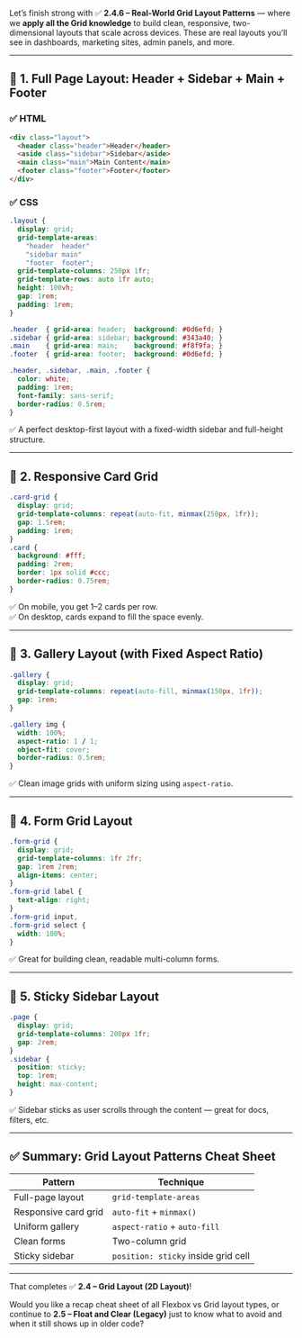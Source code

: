 Let’s finish strong with ✅ **2.4.6 – Real-World Grid Layout Patterns** — where we **apply all the Grid knowledge** to build clean, responsive, two-dimensional layouts that scale across devices. These are real layouts you’ll see in dashboards, marketing sites, admin panels, and more.

---

## 🧪 1. **Full Page Layout: Header + Sidebar + Main + Footer**

### ✅ HTML

```html
<div class="layout">
  <header class="header">Header</header>
  <aside class="sidebar">Sidebar</aside>
  <main class="main">Main Content</main>
  <footer class="footer">Footer</footer>
</div>
```

### ✅ CSS

```css
.layout {
  display: grid;
  grid-template-areas:
    "header  header"
    "sidebar main"
    "footer  footer";
  grid-template-columns: 250px 1fr;
  grid-template-rows: auto 1fr auto;
  height: 100vh;
  gap: 1rem;
  padding: 1rem;
}

.header  { grid-area: header;  background: #0d6efd; }
.sidebar { grid-area: sidebar; background: #343a40; }
.main    { grid-area: main;    background: #f8f9fa; }
.footer  { grid-area: footer;  background: #0d6efd; }

.header, .sidebar, .main, .footer {
  color: white;
  padding: 1rem;
  font-family: sans-serif;
  border-radius: 0.5rem;
}
```

✅ A perfect desktop-first layout with a fixed-width sidebar and full-height structure.

---

## 🧪 2. **Responsive Card Grid**

```css
.card-grid {
  display: grid;
  grid-template-columns: repeat(auto-fit, minmax(250px, 1fr));
  gap: 1.5rem;
  padding: 1rem;
}
.card {
  background: #fff;
  padding: 2rem;
  border: 1px solid #ccc;
  border-radius: 0.75rem;
}
```

✅ On mobile, you get 1–2 cards per row.  
✅ On desktop, cards expand to fill the space evenly.

---

## 🧪 3. **Gallery Layout (with Fixed Aspect Ratio)**

```css
.gallery {
  display: grid;
  grid-template-columns: repeat(auto-fill, minmax(150px, 1fr));
  gap: 1rem;
}

.gallery img {
  width: 100%;
  aspect-ratio: 1 / 1;
  object-fit: cover;
  border-radius: 0.5rem;
}
```

✅ Clean image grids with uniform sizing using `aspect-ratio`.

---

## 🧪 4. **Form Grid Layout**

```css
.form-grid {
  display: grid;
  grid-template-columns: 1fr 2fr;
  gap: 1rem 2rem;
  align-items: center;
}
.form-grid label {
  text-align: right;
}
.form-grid input,
.form-grid select {
  width: 100%;
}
```

✅ Great for building clean, readable multi-column forms.

---

## 🧪 5. **Sticky Sidebar Layout**

```css
.page {
  display: grid;
  grid-template-columns: 200px 1fr;
  gap: 2rem;
}
.sidebar {
  position: sticky;
  top: 1rem;
  height: max-content;
}
```

✅ Sidebar sticks as user scrolls through the content — great for docs, filters, etc.

---

## ✅ Summary: Grid Layout Patterns Cheat Sheet

|Pattern|Technique|
|---|---|
|Full-page layout|`grid-template-areas`|
|Responsive card grid|`auto-fit` + `minmax()`|
|Uniform gallery|`aspect-ratio` + `auto-fill`|
|Clean forms|Two-column grid|
|Sticky sidebar|`position: sticky` inside grid cell|

---

That completes ✅ **2.4 – Grid Layout (2D Layout)**!

Would you like a recap cheat sheet of all Flexbox vs Grid layout types, or continue to **2.5 – Float and Clear (Legacy)** just to know what to avoid and when it still shows up in older code?